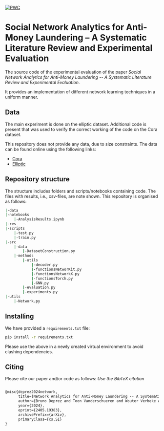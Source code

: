 [![PWC](https://img.shields.io/endpoint.svg?url=https://paperswithcode.com/badge/network-analytics-for-anti-money-laundering-a/fraud-detection-on-elliptic-dataset)](https://paperswithcode.com/sota/fraud-detection-on-elliptic-dataset?p=network-analytics-for-anti-money-laundering-a)

# Social Network Analytics for Anti-Money Laundering – A Systematic Literature Review and Experimental Evaluation

The source code of the experimental evaluation of the paper *Social Network Analytics for Anti-Money Laundering -- A Systematic Literature Review and Experimental Evaluation*.

It provides an implementation of different network learning techniques in a uniform manner.

## Data
The main experiment is done on the elliptic dataset. Additional code is present that was used to verify the correct working of the code on the Cora dataset. 

This repository does not provide any data, due to size constraints. The data can be found online using the following links:
- [Cora](https://pytorch-geometric.readthedocs.io/en/latest/generated/torch_geometric.datasets.Planetoid.html#torch_geometric.datasets.Planetoid)
- [Elliptic](https://pytorch-geometric.readthedocs.io/en/latest/generated/torch_geometric.datasets.EllipticBitcoinDataset.html#torch_geometric.datasets.EllipticBitcoinDataset)

## Repository structure
The structure includes folders and scripts/notebooks containing code. The files with results, i.e., csv-files, are note shown.
This repository is organised as follows:
```bash
|-data
|-notebooks
    |-AnalysisResults.ipynb
|-res
|-scripts
    |-test.py
    |-train.py
|-src
    |-data
        |-DatasetConstruction.py
    |-methods
        |-utils
            |-decoder.py
            |-functionsNetworKit.py
            |-functionsNetworkX.py
            |-functionsTorch.py
            |-GNN.py
        |-evaluation.py
        |-experiments.py
|-utils
    |-Network.py
```

## Installing
We have provided a `requirements.txt` file:
```bash
pip install -r requirements.txt
```
Please use the above in a newly created virtual environment to avoid clashing dependencies.

## Citing
Please cite our paper and/or code as follows:
*Use the BibTeX citation*

```tex

@misc{deprez2024network,
      title={Network Analytics for Anti-Money Laundering -- A Systematic Literature Review and Experimental Evaluation}, 
      author={Bruno Deprez and Toon Vanderschueren and Wouter Verbeke and Bart Baesens and Tim Verdonck},
      year={2024},
      eprint={2405.19383},
      archivePrefix={arXiv},
      primaryClass={cs.SI}
}

```
